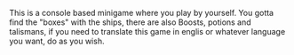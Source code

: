 This is a console based minigame where you play by yourself. You gotta find the "boxes" with the ships, there are also Boosts, potions and talismans, if you need to translate this game in englis or whatever language you want, do as you wish.
